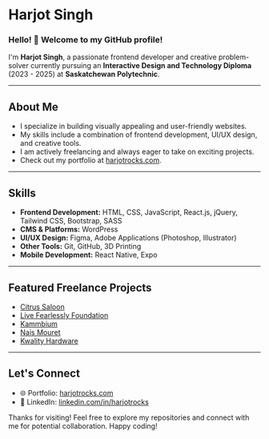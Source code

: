 # Harjot Singh

### Hello! 👋 Welcome to my GitHub profile!

I'm **Harjot Singh**, a passionate frontend developer and creative problem-solver currently pursuing an **Interactive Design and Technology Diploma** (2023 - 2025) at **Saskatchewan Polytechnic**.

---

## About Me

- I specialize in building visually appealing and user-friendly websites.
- My skills include a combination of frontend development, UI/UX design, and creative tools.
- I am actively freelancing and always eager to take on exciting projects.
- Check out my portfolio at [harjotrocks.com](https://harjotrocks.com).

---

## Skills

- **Frontend Development:** HTML, CSS, JavaScript, React.js, jQuery, Tailwind CSS, Bootstrap, SASS
- **CMS & Platforms:** WordPress
- **UI/UX Design:** Figma, Adobe Applications (Photoshop, Illustrator)
- **Other Tools:** Git, GitHub, 3D Printing
- **Mobile Development:** React Native, Expo

---

## Featured Freelance Projects

- [Citrus Saloon](https://citrussalonwilmington.com)  
- [Live Fearlessly Foundation](https://livefearlesslyfoundation.com)  
- [Kammbium](https://kammbium.com)  
- [Nais Mouret](https://naismouret.com)  
- [Kwality Hardware](https://kwalityhardwar.com)

---

## Let's Connect

- 🌐 Portfolio: [harjotrocks.com](https://harjotrocks.com)  
- 💼 LinkedIn: [linkedin.com/in/harjotrocks](https://www.linkedin.com/in/harjotrocks/)

Thanks for visiting! Feel free to explore my repositories and connect with me for potential collaboration. Happy coding!

